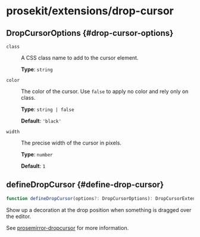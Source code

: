 # prosekit/extensions/drop-cursor

## DropCursorOptions {#drop-cursor-options}

<dl>

<dt>

`class`

</dt>

<dd>

A CSS class name to add to the cursor element.

**Type**: `string`

</dd>

<dt>

`color`

</dt>

<dd>

The color of the cursor.  Use `false` to apply no color and rely only on class.

**Type**: `string | false`

**Default**: `'black'`

</dd>

<dt>

`width`

</dt>

<dd>

The precise width of the cursor in pixels.

**Type**: `number`

**Default**: `1`

</dd>

</dl>

## defineDropCursor {#define-drop-cursor}

```ts
function defineDropCursor(options?: DropCursorOptions): DropCursorExtension
```

Show up a decoration at the drop position when something is dragged over the editor.

See [prosemirror-dropcursor](https://github.com/ProseMirror/prosemirror-dropcursor) for more information.
